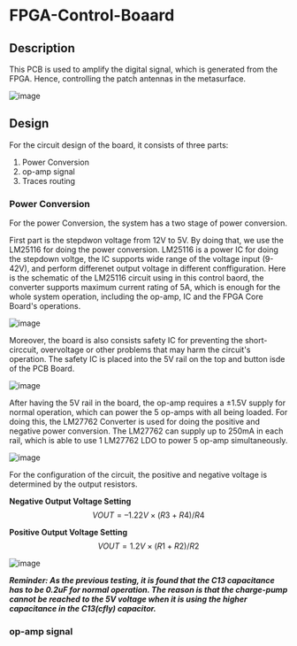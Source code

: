 # FPGA-Control-Boaard

## Description
This PCB is used to amplify the digital signal, which is generated from the FPGA. Hence, controlling the patch antennas in the metasurface. 

![image](https://github.com/jasonCK15/PCB-Control-Board-v1.1/assets/86227836/dc01adc4-7358-4ef4-ae02-3903834554af)


## Design 

For the circuit design of the board, it consists of three parts: 
 1. Power Conversion 
 2. op-amp signal 
 3. Traces routing


### Power Conversion

For the power Conversion, the system has a two stage of power conversion. 

First part is the stepdwon voltage from 12V to 5V. By doing that, we use the LM25116 for doing the power conversion. LM25116 is a power IC for doing the stepdown voltge, the IC supports wide range of the voltage input (9-42V), and perform differenet output voltage in different conffiguration. Here is the schematic of the LM25116 circuit using in this control baord, the converter supports maximum current rating of 5A, which is enough for the whole system operation, including the op-amp, IC and the FPGA Core Board's operations.

![image](https://github.com/jasonCK15/PCB-Control-Board-v1.1/assets/86227836/f3f20763-f181-4c54-b8e6-f3d5443e2d84)

Moreover, the board is also consists safety IC for preventing the short-circcuit, overvoltage or other problems that may harm the circuit's operation. The safety IC is placed into the 5V rail on the top and button isde of the PCB Board. 

![image](https://github.com/jasonCK15/PCB-Control-Board-v1.1/assets/86227836/41ed517f-0a94-4875-816a-413e0aecfdb3)

After having the 5V rail in the board, the op-amp requires a ±1.5V supply for normal operation, which can power the 5 op-amps with all being loaded. For doing this, the LM27762 Converter is used for doing the positive and negative power conversion. The LM27762 can supply up to 250mA in each rail, which is able to use 1 LM27762 LDO to power 5 op-amp simultaneously.

![image](https://github.com/jasonCK15/PCB-Control-Board-v1.1/assets/86227836/44f310d2-d21f-49b1-b0b7-1b2c236dff4a)

For the configuration of the circuit, the positive and negative voltage is determined by the output resistors. 

**Negative Output Voltage Setting**
$$VOUT=–1.22V×(R3+R4)/R4$$

**Positive Output Voltage Setting**
$$VOUT=1.2V×(R1+R2)/R2$$

![image](https://github.com/jasonCK15/PCB-Control-Board-v1.1/assets/86227836/a2a99f98-b9f9-46a3-ae95-649aaaac19d1)

***Reminder: As the previous testing, it is found that the C13 capacitance has to be 0.2uF for normal operation. The reason is that the charge-pump cannot be reached to the 5V voltage when it is using the higher capacitance in the C13(cfly) capacitor.***


### op-amp signal
